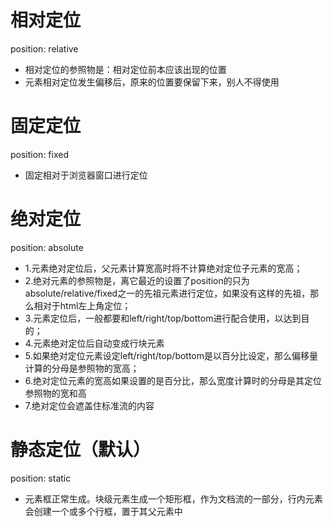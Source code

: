 # 相对定位
position: relative
* 相对定位的参照物是：相对定位前本应该出现的位置
* 元素相对定位发生偏移后，原来的位置要保留下来，别人不得使用

# 固定定位
position: fixed
* 固定相对于浏览器窗口进行定位

# 绝对定位
position: absolute
* 1.元素绝对定位后，父元素计算宽高时将不计算绝对定位子元素的宽高；
* 2.绝对元素的参照物是，离它最近的设置了position的只为absolute/relative/fixed之一的先祖元素进行定位，如果没有这样的先祖，那么相对于html左上角定位；
* 3.元素定位后，一般都要和left/right/top/bottom进行配合使用，以达到目的；
* 4.元素绝对定位后自动变成行块元素
* 5.如果绝对定位元素设定left/right/top/bottom是以百分比设定，那么偏移量计算的分母是参照物的宽高；
* 6.绝对定位元素的宽高如果设置的是百分比，那么宽度计算时的分母是其定位参照物的宽和高
* 7.绝对定位会遮盖住标准流的内容

# 静态定位（默认）

position: static

* 元素框正常生成。块级元素生成一个矩形框，作为文档流的一部分，行内元素会创建一个或多个行框，置于其父元素中